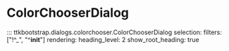 # ColorChooserDialog

::: ttkbootstrap.dialogs.colorchooser.ColorChooserDialog selection: filters: ["!^_", "^__init__"] rendering: heading_level: 2 show_root_heading: true
